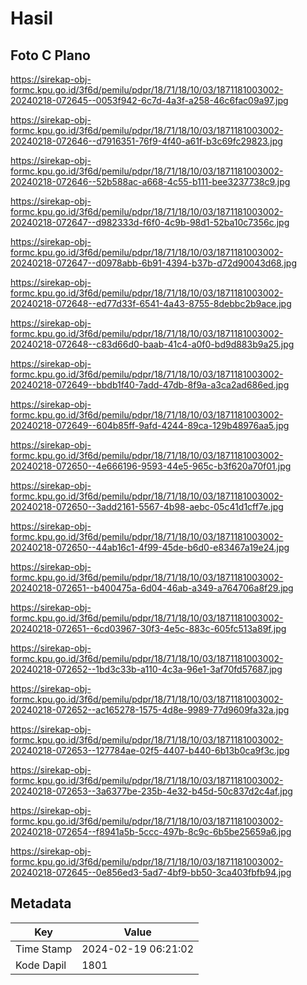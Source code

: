 # Hasil

## Foto C Plano

https://sirekap-obj-formc.kpu.go.id/3f6d/pemilu/pdpr/18/71/18/10/03/1871181003002-20240218-072645--0053f942-6c7d-4a3f-a258-46c6fac09a97.jpg

https://sirekap-obj-formc.kpu.go.id/3f6d/pemilu/pdpr/18/71/18/10/03/1871181003002-20240218-072646--d7916351-76f9-4f40-a61f-b3c69fc29823.jpg

https://sirekap-obj-formc.kpu.go.id/3f6d/pemilu/pdpr/18/71/18/10/03/1871181003002-20240218-072646--52b588ac-a668-4c55-b111-bee3237738c9.jpg

https://sirekap-obj-formc.kpu.go.id/3f6d/pemilu/pdpr/18/71/18/10/03/1871181003002-20240218-072647--d982333d-f6f0-4c9b-98d1-52ba10c7356c.jpg

https://sirekap-obj-formc.kpu.go.id/3f6d/pemilu/pdpr/18/71/18/10/03/1871181003002-20240218-072647--d0978abb-6b91-4394-b37b-d72d90043d68.jpg

https://sirekap-obj-formc.kpu.go.id/3f6d/pemilu/pdpr/18/71/18/10/03/1871181003002-20240218-072648--ed77d33f-6541-4a43-8755-8debbc2b9ace.jpg

https://sirekap-obj-formc.kpu.go.id/3f6d/pemilu/pdpr/18/71/18/10/03/1871181003002-20240218-072648--c83d66d0-baab-41c4-a0f0-bd9d883b9a25.jpg

https://sirekap-obj-formc.kpu.go.id/3f6d/pemilu/pdpr/18/71/18/10/03/1871181003002-20240218-072649--bbdb1f40-7add-47db-8f9a-a3ca2ad686ed.jpg

https://sirekap-obj-formc.kpu.go.id/3f6d/pemilu/pdpr/18/71/18/10/03/1871181003002-20240218-072649--604b85ff-9afd-4244-89ca-129b48976aa5.jpg

https://sirekap-obj-formc.kpu.go.id/3f6d/pemilu/pdpr/18/71/18/10/03/1871181003002-20240218-072650--4e666196-9593-44e5-965c-b3f620a70f01.jpg

https://sirekap-obj-formc.kpu.go.id/3f6d/pemilu/pdpr/18/71/18/10/03/1871181003002-20240218-072650--3add2161-5567-4b98-aebc-05c41d1cff7e.jpg

https://sirekap-obj-formc.kpu.go.id/3f6d/pemilu/pdpr/18/71/18/10/03/1871181003002-20240218-072650--44ab16c1-4f99-45de-b6d0-e83467a19e24.jpg

https://sirekap-obj-formc.kpu.go.id/3f6d/pemilu/pdpr/18/71/18/10/03/1871181003002-20240218-072651--b400475a-6d04-46ab-a349-a764706a8f29.jpg

https://sirekap-obj-formc.kpu.go.id/3f6d/pemilu/pdpr/18/71/18/10/03/1871181003002-20240218-072651--6cd03967-30f3-4e5c-883c-605fc513a89f.jpg

https://sirekap-obj-formc.kpu.go.id/3f6d/pemilu/pdpr/18/71/18/10/03/1871181003002-20240218-072652--1bd3c33b-a110-4c3a-96e1-3af70fd57687.jpg

https://sirekap-obj-formc.kpu.go.id/3f6d/pemilu/pdpr/18/71/18/10/03/1871181003002-20240218-072652--ac165278-1575-4d8e-9989-77d9609fa32a.jpg

https://sirekap-obj-formc.kpu.go.id/3f6d/pemilu/pdpr/18/71/18/10/03/1871181003002-20240218-072653--127784ae-02f5-4407-b440-6b13b0ca9f3c.jpg

https://sirekap-obj-formc.kpu.go.id/3f6d/pemilu/pdpr/18/71/18/10/03/1871181003002-20240218-072653--3a6377be-235b-4e32-b45d-50c837d2c4af.jpg

https://sirekap-obj-formc.kpu.go.id/3f6d/pemilu/pdpr/18/71/18/10/03/1871181003002-20240218-072654--f8941a5b-5ccc-497b-8c9c-6b5be25659a6.jpg

https://sirekap-obj-formc.kpu.go.id/3f6d/pemilu/pdpr/18/71/18/10/03/1871181003002-20240218-072645--0e856ed3-5ad7-4bf9-bb50-3ca403fbfb94.jpg


## Metadata

| Key        | Value               |
| ---------- | ------------------- |
| Time Stamp | 2024-02-19 06:21:02 |
| Kode Dapil | 1801                |



